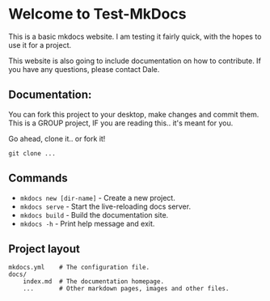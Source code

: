 # Welcome to Test-MkDocs

This is a basic mkdocs website. I am testing it fairly quick, with the hopes to use it for a project.

This website is also going to include documentation on how to contribute. If you have any questions,
please contact Dale.

## Documentation:

You can fork this project to your desktop, make changes and commit them. This is a GROUP project, IF
you are reading this.. it's meant for you.

Go ahead, clone it.. or fork it!

`git clone ...`


## Commands

* `mkdocs new [dir-name]` - Create a new project.
* `mkdocs serve` - Start the live-reloading docs server.
* `mkdocs build` - Build the documentation site.
* `mkdocs -h` - Print help message and exit.

## Project layout

    mkdocs.yml    # The configuration file.
    docs/
        index.md  # The documentation homepage.
        ...       # Other markdown pages, images and other files.
